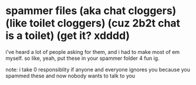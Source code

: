 # spammer files (aka chat cloggers) (like toilet cloggers) (cuz 2b2t chat is a toilet) (get it? xdddd)

i've heard a lot of people asking for them, and i had to make most of em myself. so like, yeah, put these in your spammer folder 4 fun ig.

note: i take 0 responsiblity if anyone and everyone ignores you because you spammed these and now nobody wants to talk to you

